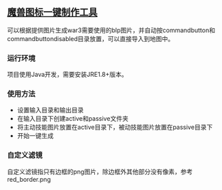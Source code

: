 ## [魔兽图标一键制作工具](https://github.com/lhing17/BlpConverter)



可以根据提供图片生成war3需要使用的blp图片，并自动按commandbutton和commandbuttondisabled目录放置，可以直接导入到地图中。

### 运行环境
项目使用Java开发，需要安装JRE1.8+版本。

### 使用方法
- 设置输入目录和输出目录
- 在输入目录下创建active和passive文件夹
- 将主动技能图片放置在active目录下，被动技能图片放置在passive目录下
- 开始一键生成


### 自定义滤镜
自定义滤镜指只有边框的png图片，除边框外其他部分没有像素，参考red_border.png